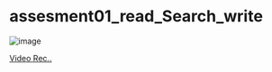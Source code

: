 # assesment01_read_Search_write
![image](https://github.com/sabbir72/assesment01_read_Search_write/assets/73008358/c12007b7-080d-48a8-92ed-29a1a9aeb1a7)


[Video Rec..](https://drive.google.com/file/d/1AnqZKmexD7tgj3iEMxJv_d7pkgF9vq4s/view?usp=drive_link)
